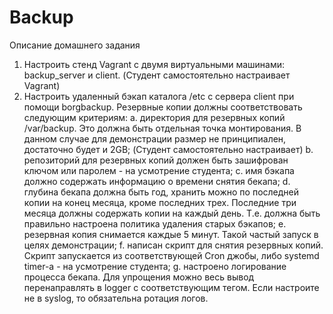 # Backup
Описание домашнего задания
1. Настроить стенд Vagrant с двумя виртуальными машинами:
backup_server и client. (Студент самостоятельно настраивает
Vagrant)
2. Настроить удаленный бэкап каталога /etc c сервера client при
помощи borgbackup. Резервные копии должны соответствовать
следующим критериям:
a. директория для резервных копий /var/backup. Это должна
быть отдельная точка монтирования. В данном случае для
демонстрации размер не принципиален, достаточно будет и
2GB; (Студент самостоятельно настраивает)
b. репозиторий для резервных копий должен быть зашифрован
ключом или паролем - на усмотрение студента;
c. имя бэкапа должно содержать информацию о времени снятия
бекапа;
d. глубина бекапа должна быть год, хранить можно по
последней копии на конец месяца, кроме последних трех.
Последние три месяца должны содержать копии на каждый
день. Т.е. должна быть правильно настроена политика
удаления старых бэкапов;
e. резервная копия снимается каждые 5 минут. Такой частый
запуск в целях демонстрации;
f. написан скрипт для снятия резервных копий. Скрипт
запускается из соответствующей Cron джобы, либо systemd
timer-а - на усмотрение студента;
g. настроено логирование процесса бекапа. Для упрощения
можно весь вывод перенаправлять в logger с
соответствующим тегом. Если настроите не в syslog, то
обязательна ротация логов.

